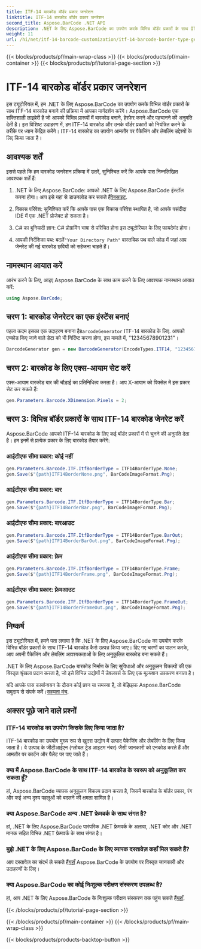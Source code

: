 ```yaml
---
title: ITF-14 बारकोड बॉर्डर प्रकार जनरेशन
linktitle: ITF-14 बारकोड बॉर्डर प्रकार जनरेशन
second_title: Aspose.BarCode .NET API
description: .NET के लिए Aspose.BarCode का उपयोग करके विभिन्न बॉर्डर प्रकारों के साथ ITF-14 बारकोड बनाने का तरीका जानें। अपनी पैकेजिंग और लेबलिंग को आसानी से अनुकूलित करें।
weight: 11
url: /hi/net/itf-14-barcode-customization/itf-14-barcode-border-type-generation/
---
```


{{< blocks/products/pf/main-wrap-class >}}
{{< blocks/products/pf/main-container >}}
{{< blocks/products/pf/tutorial-page-section >}}

# ITF-14 बारकोड बॉर्डर प्रकार जनरेशन


इस ट्यूटोरियल में, हम .NET के लिए Aspose.BarCode का उपयोग करके विभिन्न बॉर्डर प्रकारों के साथ ITF-14 बारकोड बनाने की प्रक्रिया में आपका मार्गदर्शन करेंगे। Aspose.BarCode एक शक्तिशाली लाइब्रेरी है जो आपको विभिन्न प्रारूपों में बारकोड बनाने, हेरफेर करने और पहचानने की अनुमति देती है। इस विशिष्ट उदाहरण में, हम ITF-14 बारकोड और उनके बॉर्डर प्रकारों को नियंत्रित करने के तरीके पर ध्यान केंद्रित करेंगे। ITF-14 बारकोड का उपयोग आमतौर पर पैकेजिंग और लेबलिंग उद्देश्यों के लिए किया जाता है।

## आवश्यक शर्तें

इससे पहले कि हम बारकोड जनरेशन प्रक्रिया में उतरें, सुनिश्चित करें कि आपके पास निम्नलिखित आवश्यक शर्तें हैं:

1.  .NET के लिए Aspose.BarCode: आपको .NET के लिए Aspose.BarCode इंस्टॉल करना होगा। आप इसे यहां से डाउनलोड कर सकते हैं[वेबसाइट](https://releases.aspose.com/barcode/net/).

2. विकास परिवेश: सुनिश्चित करें कि आपके पास एक विकास परिवेश स्थापित है, जो आपके पसंदीदा IDE में एक .NET प्रोजेक्ट हो सकता है।

3. C# का बुनियादी ज्ञान: C# प्रोग्रामिंग भाषा से परिचित होना इस ट्यूटोरियल के लिए फायदेमंद होगा।

4.  आपकी निर्देशिका पथ: बदलें`"Your Directory Path"` वास्तविक पथ वाले कोड में जहां आप जेनरेट की गई बारकोड छवियों को सहेजना चाहते हैं।

## नामस्थान आयात करें

आरंभ करने के लिए, आइए Aspose.BarCode के साथ काम करने के लिए आवश्यक नामस्थान आयात करें:

```csharp
using Aspose.BarCode;
```

## चरण 1: बारकोड जेनरेटर का एक इंस्टेंस बनाएं

 पहला कदम इसका एक उदाहरण बनाना है`BarcodeGenerator` ITF-14 बारकोड के लिए. आपको एन्कोड किए जाने वाले डेटा को भी निर्दिष्ट करना होगा, इस मामले में, "12345678901231"।

```csharp
BarcodeGenerator gen = new BarcodeGenerator(EncodeTypes.ITF14, "12345678901231");
```

## चरण 2: बारकोड के लिए एक्स-आयाम सेट करें

एक्स-आयाम बारकोड बार की चौड़ाई का प्रतिनिधित्व करता है। आप X-आयाम को पिक्सेल में इस प्रकार सेट कर सकते हैं:

```csharp
gen.Parameters.Barcode.XDimension.Pixels = 2;
```

## चरण 3: विभिन्न बॉर्डर प्रकारों के साथ ITF-14 बारकोड जेनरेट करें

Aspose.BarCode आपको ITF-14 बारकोड के लिए कई बॉर्डर प्रकारों में से चुनने की अनुमति देता है। हम इनमें से प्रत्येक प्रकार के लिए बारकोड तैयार करेंगे:

### आईटीएफ सीमा प्रकार: कोई नहीं

```csharp
gen.Parameters.Barcode.ITF.ItfBorderType = ITF14BorderType.None;
gen.Save($"{path}ITF14BorderNone.png", BarCodeImageFormat.Png);
```

### आईटीएफ सीमा प्रकार: बार

```csharp
gen.Parameters.Barcode.ITF.ItfBorderType = ITF14BorderType.Bar;
gen.Save($"{path}ITF14BorderBar.png", BarCodeImageFormat.Png);
```

### आईटीएफ सीमा प्रकार: बारआउट

```csharp
gen.Parameters.Barcode.ITF.ItfBorderType = ITF14BorderType.BarOut;
gen.Save($"{path}ITF14BorderBarOut.png", BarCodeImageFormat.Png);
```

### आईटीएफ सीमा प्रकार: फ़्रेम

```csharp
gen.Parameters.Barcode.ITF.ItfBorderType = ITF14BorderType.Frame;
gen.Save($"{path}ITF14BorderFrame.png", BarCodeImageFormat.Png);
```

### आईटीएफ सीमा प्रकार: फ़्रेमआउट

```csharp
gen.Parameters.Barcode.ITF.ItfBorderType = ITF14BorderType.FrameOut;
gen.Save($"{path}ITF14BorderFrameOut.png", BarCodeImageFormat.Png);
```

## निष्कर्ष

इस ट्यूटोरियल में, हमने पता लगाया है कि .NET के लिए Aspose.BarCode का उपयोग करके विभिन्न बॉर्डर प्रकारों के साथ ITF-14 बारकोड कैसे उत्पन्न किया जाए। दिए गए चरणों का पालन करके, आप अपनी पैकेजिंग और लेबलिंग आवश्यकताओं के लिए अनुकूलित बारकोड बना सकते हैं।

.NET के लिए Aspose.BarCode बारकोड निर्माण के लिए सुविधाओं और अनुकूलन विकल्पों की एक विस्तृत श्रृंखला प्रदान करता है, जो इसे विभिन्न उद्योगों में डेवलपर्स के लिए एक मूल्यवान उपकरण बनाता है।

 यदि आपके पास कार्यान्वयन के दौरान कोई प्रश्न या समस्या है, तो बेझिझक Aspose.BarCode समुदाय से संपर्क करें।[सहयता मंच](https://forum.aspose.com/c/barcode/13).

## अक्सर पूछे जाने वाले प्रश्नों

### ITF-14 बारकोड का उपयोग किसके लिए किया जाता है?
ITF-14 बारकोड का उपयोग मुख्य रूप से खुदरा उद्योग में उत्पाद पैकेजिंग और लेबलिंग के लिए किया जाता है। वे उत्पाद के जीटीआईएन (ग्लोबल ट्रेड आइटम नंबर) जैसी जानकारी को एनकोड करते हैं और आमतौर पर कार्टन और पैलेट पर पाए जाते हैं।

### क्या मैं Aspose.BarCode के साथ ITF-14 बारकोड के स्वरूप को अनुकूलित कर सकता हूँ?
हां, Aspose.BarCode व्यापक अनुकूलन विकल्प प्रदान करता है, जिसमें बारकोड के बॉर्डर प्रकार, रंग और कई अन्य दृश्य पहलुओं को बदलने की क्षमता शामिल है।

### क्या Aspose.BarCode अन्य .NET फ्रेमवर्क के साथ संगत है?
हां, .NET के लिए Aspose.BarCode पारंपरिक .NET फ्रेमवर्क के अलावा, .NET कोर और .NET मानक सहित विभिन्न .NET फ्रेमवर्क के साथ संगत है।

### मुझे .NET के लिए Aspose.BarCode के लिए व्यापक दस्तावेज़ कहाँ मिल सकते हैं?
 आप दस्तावेज़ का संदर्भ ले सकते हैं[यहाँ](https://reference.aspose.com/barcode/net/) Aspose.BarCode के उपयोग पर विस्तृत जानकारी और उदाहरणों के लिए।

### क्या Aspose.BarCode का कोई निःशुल्क परीक्षण संस्करण उपलब्ध है?
हां, आप .NET के लिए Aspose.BarCode के निःशुल्क परीक्षण संस्करण तक पहुंच सकते हैं[यहाँ](https://releases.aspose.com/).

{{< /blocks/products/pf/tutorial-page-section >}}

{{< /blocks/products/pf/main-container >}}
{{< /blocks/products/pf/main-wrap-class >}}

{{< blocks/products/products-backtop-button >}}
